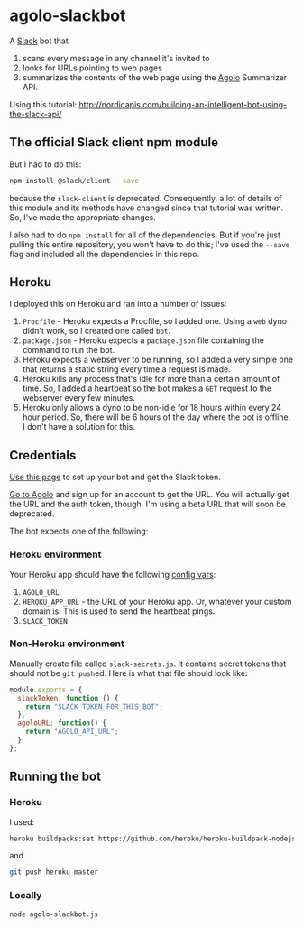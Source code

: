 # agolo-slackbot

A [Slack](http://slack.com) bot that

1. scans every message in any channel it's invited to
2. looks for URLs pointing to web pages
3. summarizes the contents of the web page using the [Agolo](http://agolo.com) Summarizer API.

Using this tutorial: http://nordicapis.com/building-an-intelligent-bot-using-the-slack-api/

## The official Slack client npm module

But I had to do this:

```bash
npm install @slack/client --save
```
because the `slack-client` is deprecated. Consequently, a lot of details of this module and its methods have changed since that tutorial was written. So, I've made the appropriate changes.

I also had to do `npm install` for all of the dependencies. But if you're just pulling this entire repository, you won't have to do this; I've used the `--save` flag and included all the dependencies in this repo.

## Heroku

I deployed this on Heroku and ran into a number of issues:

1. `Procfile` - Heroku expects a Procfile, so I added one. Using a `web` dyno didn't work, so I created one called `bot`.
2. `package.json` - Heroku expects a `package.json` file containing the command to run the bot.
3. Heroku expects a webserver to be running, so I added a very simple one that returns a static string every time a request is made.
4. Heroku kills any process that's idle for more than a certain amount of time. So, I added a heartbeat so the bot makes a `GET` request to the webserver every few minutes.
5. Heroku only allows a dyno to be non-idle for 18 hours within every 24 hour period. So, there will be 6 hours of the day where the bot is offline. I don't have a solution for this.

## Credentials

[Use this page](https://my.slack.com/services/new/bot) to set up your bot and get the Slack token.

[Go to Agolo](http://agolo.com) and sign up for an account to get the URL. You will actually get the URL and the auth token, though. I'm using a beta URL that will soon be deprecated.

The bot expects one of the following:

### Heroku environment

Your Heroku app should have the following [config vars](https://devcenter.heroku.com/articles/config-vars):

1. `AGOLO_URL`
2. `HEROKU_APP_URL` - the URL of your Heroku app. Or, whatever your custom domain is. This is used to send the heartbeat pings.
3. `SLACK_TOKEN`

### Non-Heroku environment

Manually create file called `slack-secrets.js`. It contains secret tokens that should not be `git push`ed. Here is what that file should look like:

```javascript
module.exports = {
  slackToken: function () {
    return "SLACK_TOKEN_FOR_THIS_BOT";
  },
  agoloURL: function() {
  	return "AGOLO_API_URL";
  }
};
```
## Running the bot

### Heroku

I used:

```bash
heroku buildpacks:set https://github.com/heroku/heroku-buildpack-nodejs#v89 -a
```
and

```bash
git push heroku master
```

### Locally

```bash
node agolo-slackbot.js
```
